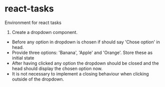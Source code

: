 # react-tasks
Environment for react tasks

1) Create a dropdown component.
- Before any option in dropdown is chosen if should say 'Chose option' in head.
- Provide three options: 'Banana', 'Apple' and 'Orange'. Store these as initial state
- After having clicked any option the dropdown should be closed and the head should display the chosen option now.
- It is not necessary to implement a closing behaviour when clicking outside of the dropdown.


